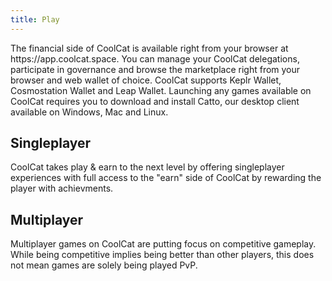 ```yaml
---
title: Play
---
```


<Intro>
  The financial side of CoolCat is available right from your browser at
  https://app.coolcat.space. You can manage your CoolCat delegations,
  participate in governance and browse the marketplace right from your browser
  and web wallet of choice. CoolCat supports Keplr Wallet, Cosmostation Wallet
  and Leap Wallet.
</Intro>

<Gotcha>
  Launching any games available on CoolCat requires you to download and install
  Catto, our desktop client available on Windows, Mac and Linux.
</Gotcha>

## Singleplayer

CoolCat takes play & earn to the next level by offering singleplayer experiences with
full access to the "earn" side of CoolCat by rewarding the player with achievments.

## Multiplayer

Multiplayer games on CoolCat are putting focus on competitive gameplay. While being competitive implies being
better than other players, this does not mean games are solely being played PvP.
